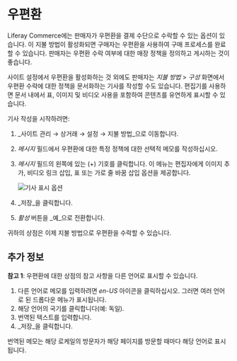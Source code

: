 # 우편환

Liferay Commerce에는 판매자가 우편환을 결제 수단으로 수락할 수 있는 옵션이 있습니다. 이 지불 방법이 활성화되면 구매자는 우편환을 사용하여 구매 프로세스를 완료할 수 있습니다. 판매자는 우편환 수락 여부에 대한 매장 정책을 정의하고 게시하는 것이 좋습니다.

사이트 설정에서 우편환을 활성화하는 것 외에도 판매자는 _지불 방법_ > _구성_ 화면에서 우편환 수락에 대한 정책을 문서화하는 기사를 작성할 수도 있습니다. 편집기를 사용하면 문서 내에서 표, 이미지 및 비디오 사용을 포함하여 콘텐츠를 유연하게 표시할 수 있습니다.

기사 작성을 시작하려면:

1. _사이트 관리 → 상거래 → 설정 → 지불 방법_으로 이동합니다.
1. _메시지_ 필드에서 우편환에 대한 특정 정책에 대한 선택적 메모를 작성하십시오.
1. _메시지_ 필드의 왼쪽에 있는 (+) 기호를 클릭합니다. 이 메뉴는 편집자에게 이미지 추가, 비디오 링크 삽입, 표 또는 가로 줄 바꿈 삽입 옵션을 제공합니다.

    ![기사 표시 옵션](./money-orders/images/01.png)

1. _저장_을 클릭합니다.
1. _활성_ 버튼을 _예_으로 전환합니다.

귀하의 상점은 이제 지불 방법으로 우편환을 수락할 수 있습니다.

## 추가 정보

**참고 1**: 우편환에 대한 상점의 참고 사항을 다른 언어로 표시할 수 있습니다.

1. 다른 언어로 메모를 입력하려면 _en-US_ 아이콘을 클릭하십시오. 그러면 여러 언어로 된 드롭다운 메뉴가 표시됩니다.
1. 해당 언어의 국기를 클릭합니다(예: 독일).
1. 번역된 텍스트를 입력합니다.
1. _저장_을 클릭합니다.

번역된 메모는 해당 로케일의 방문자가 해당 페이지를 방문할 때마다 해당 언어로 표시됩니다.
